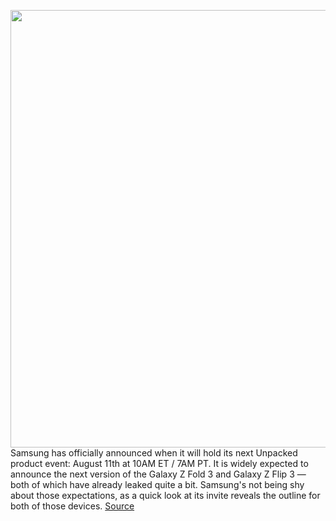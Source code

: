 <img src='https://cdn.vox-cdn.com/thumbor/IvYKQ29bxld6NrZg-eMoxf5uPqg=/0x0:1200x800/1200x800/filters:focal(504x304:696x496)/cdn.vox-cdn.com/uploads/chorus_image/image/69609272/unpacked.0.jpg' width='700px' /><br/>
Samsung has officially announced when it will hold its next Unpacked product event: August 11th at 10AM ET / 7AM PT. It is widely expected to announce the next version of the Galaxy Z Fold 3 and Galaxy Z Flip 3 — both of which have already leaked quite a bit. Samsung's not being shy about those expectations, as a quick look at its invite reveals the outline for both of those devices.
<a href='https://www.theverge.com/2021/7/20/22585256/samsung-galaxy-z-fold-flip-watch-unpacked-event-august'> Source <a/>